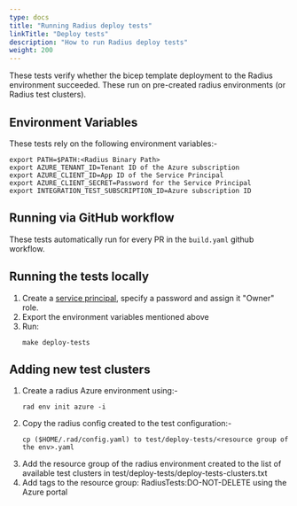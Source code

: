 ```yaml
---
type: docs
title: "Running Radius deploy tests"
linkTitle: "Deploy tests"
description: "How to run Radius deploy tests"
weight: 200
---
```



These tests verify whether the bicep template deployment to the Radius environment succeeded. These run on pre-created radius environments (or Radius test clusters).


## Environment Variables

These tests rely on the following environment variables:-

```
export PATH=$PATH:<Radius Binary Path>
export AZURE_TENANT_ID=Tenant ID of the Azure subscription
export AZURE_CLIENT_ID=App ID of the Service Principal
export AZURE_CLIENT_SECRET=Password for the Service Principal
export INTEGRATION_TEST_SUBSCRIPTION_ID=Azure subscription ID
```


## Running via GitHub workflow

These tests automatically run for every PR in the `build.yaml` github workflow.


## Running the tests locally

1. Create a [service principal](https://docs.microsoft.com/en-us/azure/active-directory/develop/howto-create-service-principal-portal), specify a password and assign it "Owner" role.
2. Export the environment variables mentioned above
3. Run:
    ```
    make deploy-tests
    ```

## Adding new test clusters

1. Create a radius Azure environment using:-
    ```
    rad env init azure -i
    ```
2. Copy the radius config created to the test configuration:-
    ```
    cp ($HOME/.rad/config.yaml) to test/deploy-tests/<resource group of the env>.yaml
    ```
3. Add the resource group of the radius environment created to the list of available test clusters in test/deploy-tests/deploy-tests-clusters.txt
4. Add tags to the resource group: RadiusTests:DO-NOT-DELETE using the Azure portal
